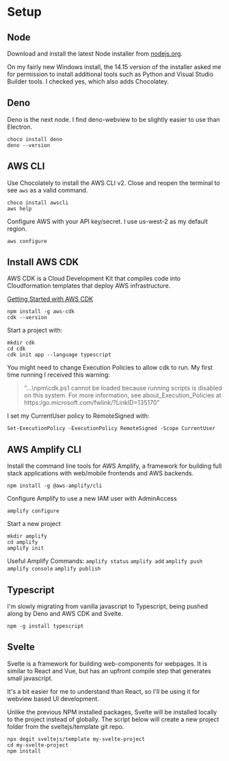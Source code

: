 # Setup 

## Node
Download and install the latest Node installer from [nodejs.org](https://nodejs.org/en/download/).

On my fairly new Windows install, the 14.15 version of the installer asked me for permission to install additional tools such as Python and Visual Studio Builder tools. I checked yes, which also adds Chocolatey.

## Deno

Deno is the next node.  I find deno-webview to be slightly easier to use than Electron.

```
choco install deno
deno --version
```

## AWS CLI

Use Chocolately to install the AWS CLI v2.  Close and reopen the terminal to see `aws` as a valid command.
```
choco install awscli
aws help
```

Configure AWS with your API key/secret.  I use us-west-2 as my default region.
```
aws configure
```

## Install AWS CDK

AWS CDK is a Cloud Development Kit that compiles code into Cloudformation templates that deploy AWS infrastructure.

[Getting Started with AWS CDK](https://docs.aws.amazon.com/cdk/latest/guide/getting_started.html)

```
npm install -g aws-cdk
cdk --version
```

Start a project with:
```
mkdir cdk
cd cdk
cdk init app --language typescript
```

You might need to change Execution Policies to allow cdk to run.  My first time running I received this warning: 
> "...\npm\cdk.ps1 cannot be loaded because running scripts is disabled on this system. For more information, see about_Execution_Policies at https:/go.microsoft.com/fwlink/?LinkID=135170"

I set my CurrentUser policy to RemoteSigned with:
```
Set-ExecutionPolicy -ExecutionPolicy RemoteSigned -Scope CurrentUser
```


## AWS Amplify CLI

Install the command line tools for AWS Amplify, a framework for building full stack applications with web/mobile frontends and AWS backends.

```
npm install -g @aws-amplify/cli
```

Configure Amplify to use a new IAM user with AdminAccess

```
amplify configure
```

Start a new project
```
mkdir amplify
cd amplify
amplify init
```

Useful Amplify Commands:
`amplify status`
`amplify add`
`amplify push`
`amplify console`
`amplify publish`


## Typescript

I'm slowly migrating from vanilla javascript to Typescript, being pushed along by Deno and AWS CDK and Svelte.

```
npm -g install typescript
```

## Svelte

Svelte is a framework for building web-components for webpages. It is similar to React and Vue, but has an upfront compile step that generates small javascript.

It's a bit easier for me to understand than React, so I'll be using it for webview based UI development.

Unlike the previous NPM installed packages, Svelte will be installed locally to the project instead of globally.  The script below will create a new project folder from the sveltejs/template git repo.

```
npx degit sveltejs/template my-svelte-project
cd my-svelte-project
npm install
```